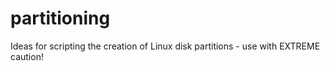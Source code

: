 # partitioning
Ideas for scripting the creation of Linux disk partitions - use with EXTREME caution!
